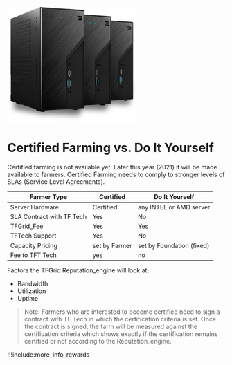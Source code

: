 ![](img/three3nodes.png)

# Certified Farming vs. Do It Yourself

Certified farming is not available yet. Later this year (2021) it will be made available to farmers. Certified Farming needs to comply to stronger levels of SLAs (Service Level Agreements). 

| Farmer Type              | Certified     | Do It Yourself            |
| ------------------------ | ------------- | ------------------------- |
| Server Hardware          | Certified     | any INTEL or AMD server   |
| SLA Contract with TF Tech | Yes           | No                        |
| TFGrid_Fee     | Yes           | Yes                        |
| TFTech Support           | Yes           | No                        |
| Capacity Pricing         | set by Farmer | set by Foundation (fixed) |
| Fee to TFT Tech          | yes           | no                        |


Factors the TFGrid Reputation_engine will look at:
- Bandwidth
- Utilization
- Uptime

> Note: Farmers who are interested to become certified need to sign a contract with TF Tech in which the certification criteria is set. Once the contract is signed, the farm will be measured against the certification criteria which shows exactly if the certification remains certified or not according to the Reputation_engine.

!!!include:more_info_rewards